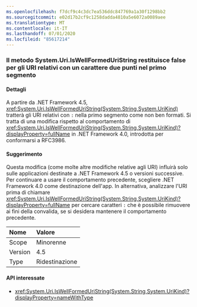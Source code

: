 ```yaml
---
ms.openlocfilehash: f7dcf9c4c3dc7ea536ddc847769a1a30f1298bb2
ms.sourcegitcommit: e02d17b2cf9c1258dadda4810a5e6072a0089aee
ms.translationtype: MT
ms.contentlocale: it-IT
ms.lasthandoff: 07/01/2020
ms.locfileid: "85617214"
---
```

### <a name="systemuriiswellformeduristring-method-returns-false-for-relative-uris-with-a-colon-char-in-first-segment"></a>Il metodo System.Uri.IsWellFormedUriString restituisce false per gli URI relativi con un carattere due punti nel primo segmento

#### <a name="details"></a>Dettagli

A partire da .NET Framework 4.5, <xref:System.Uri.IsWellFormedUriString(System.String,System.UriKind)> tratterà gli URI relativi con `:` nella primo segmento come non ben formati. Si tratta di una modifica rispetto al comportamento di <xref:System.Uri.IsWellFormedUriString(System.String,System.UriKind)?displayProperty=fullName> in .NET Framework 4.0, introdotta per conformarsi a RFC3986.

#### <a name="suggestion"></a>Suggerimento

Questa modifica (come molte altre modifiche relative agli URI) influirà solo sulle applicazioni destinate a .NET Framework 4.5 o versioni successive. Per continuare a usare il comportamento precedente, scegliere .NET Framework 4.0 come destinazione dell'app. In alternativa, analizzare l'URI prima di chiamare <xref:System.Uri.IsWellFormedUriString(System.String,System.UriKind)?displayProperty=fullName> per cercare caratteri `:` che è possibile rimuovere ai fini della convalida, se si desidera mantenere il comportamento precedente.

| Nome    | Valore       |
|:--------|:------------|
| Scope   | Minorenne       |
| Version | 4.5         |
| Type    | Ridestinazione |

#### <a name="affected-apis"></a>API interessate

- <xref:System.Uri.IsWellFormedUriString(System.String,System.UriKind)?displayProperty=nameWithType>
